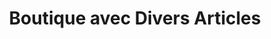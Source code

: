---
title: "Boutique avec Divers Articles"
url: /macenta/boutique-avec-divers-articles-4/
shop: commodité
---